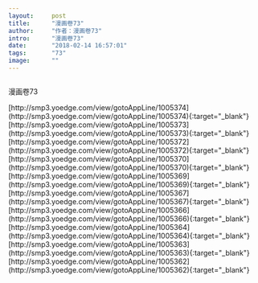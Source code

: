 ```yaml
---
layout:     post
title:      "漫画卷73"
author:     "作者：漫画卷73"
intro:      "漫画卷73"
date:       "2018-02-14 16:57:01"
tags:       "73"
image:      ""
---
```

<div style="text-align: center">
<p><img src=""/></p>
</div>
<p class="post-meta">
<span>漫画卷73</span>
</p>
[http://smp3.yoedge.com/view/gotoAppLine/1005374](http://smp3.yoedge.com/view/gotoAppLine/1005374){:target="_blank"}
[http://smp3.yoedge.com/view/gotoAppLine/1005373](http://smp3.yoedge.com/view/gotoAppLine/1005373){:target="_blank"}
[http://smp3.yoedge.com/view/gotoAppLine/1005372](http://smp3.yoedge.com/view/gotoAppLine/1005372){:target="_blank"}
[http://smp3.yoedge.com/view/gotoAppLine/1005370](http://smp3.yoedge.com/view/gotoAppLine/1005370){:target="_blank"}
[http://smp3.yoedge.com/view/gotoAppLine/1005369](http://smp3.yoedge.com/view/gotoAppLine/1005369){:target="_blank"}
[http://smp3.yoedge.com/view/gotoAppLine/1005367](http://smp3.yoedge.com/view/gotoAppLine/1005367){:target="_blank"}
[http://smp3.yoedge.com/view/gotoAppLine/1005366](http://smp3.yoedge.com/view/gotoAppLine/1005366){:target="_blank"}
[http://smp3.yoedge.com/view/gotoAppLine/1005364](http://smp3.yoedge.com/view/gotoAppLine/1005364){:target="_blank"}
[http://smp3.yoedge.com/view/gotoAppLine/1005363](http://smp3.yoedge.com/view/gotoAppLine/1005363){:target="_blank"}
[http://smp3.yoedge.com/view/gotoAppLine/1005362](http://smp3.yoedge.com/view/gotoAppLine/1005362){:target="_blank"}


